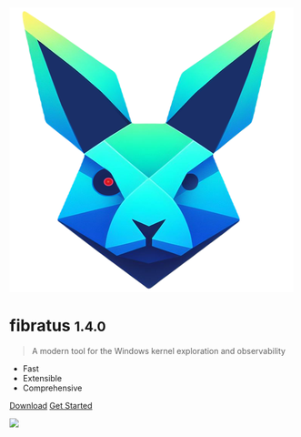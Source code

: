 <!-- _coverpage.md -->

<div>
  <img src='logo.png'></img>
</div>

# fibratus <small>1.4.0</small>

> A modern tool for the Windows kernel exploration and observability

- <ion-icon class="fast-icon" name="flash"></ion-icon> Fast
- <ion-icon class="extensible-icon" name="cube"></ion-icon> Extensible
- <ion-icon class="comprehensive-icon" name="magnet"></ion-icon> Comprehensive


<a href="https://github.com/rabbitstack/fibratus/releases" target="_blank" rel="noopener"><ion-icon name="download"></ion-icon> Download</a>
<a href="#/setup/installation"><ion-icon name="rocket"></ion-icon> Get Started</a>

<div>
  <img src='images/fibratus-term.gif'></img>
</div>

